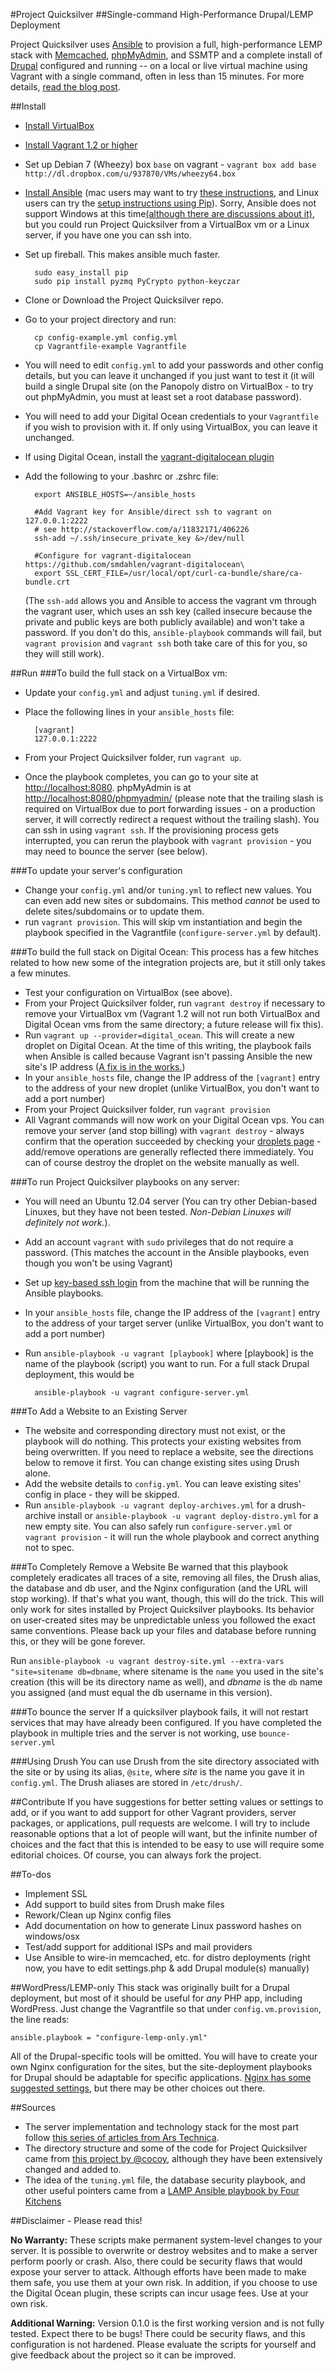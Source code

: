 #Project Quicksilver
##Single-command High-Performance Drupal/LEMP Deployment

Project Quicksilver uses [Ansible](http://ansible.cc/) to provision a full, high-performance LEMP stack with [Memcached](http://www.memcached.org/), [phpMyAdmin](http://www.phpmyadmin.net/home_page/index.php), and SSMTP and a complete install of [Drupal](https://drupal.org/home) configured and running -- on a local or live virtual machine using Vagrant with a single command, often in less than 15 minutes. For more details, [read the blog post](http://robertdickert.com/blog/2013/06/03/announcing-project-quicksilver/).

##Install
* [Install VirtualBox](https://www.virtualbox.org/wiki/Downloads)
* [Install Vagrant 1.2 or higher](http://downloads.vagrantup.com/)
* Set up Debian 7 (Wheezy) box `base` on vagrant - `vagrant box add base http://dl.dropbox.com/u/937870/VMs/wheezy64.box`
* [Install Ansible](http://ansible.cc/docs/gettingstarted.html) (mac users may want to try [these instructions](https://weluse.de/blog/installing-ansible-on-os-x.html), and Linux users can try the [setup instructions using Pip](http://ansible.cc/docs/gettingstarted.html#via-pip)). Sorry, Ansible does not support Windows at this time[(although there are discussions about it)](https://groups.google.com/forum/#!topic/ansible-project/17YZIgArn2g), but you could run Project Quicksilver from a VirtualBox vm or a Linux server, if you have one you can ssh into.
* Set up fireball. This makes ansible much faster.

        sudo easy_install pip    
        sudo pip install pyzmq PyCrypto python-keyczar 

* Clone or Download the Project Quicksilver repo. 
* Go to your project directory and run:

        cp config-example.yml config.yml
        cp Vagrantfile-example Vagrantfile

* You will need to edit `config.yml` to add your passwords and other config details, but you can leave it unchanged if you just want to test it (it will build a single Drupal site (on the Panopoly distro on VirtualBox - to try out phpMyAdmin, you must at least set a root database password). 
* You will need to add your Digital Ocean credentials to your `Vagrantfile` if you wish to provision with it. If only using VirtualBox, you can leave it unchanged.
* If using Digital Ocean, install the [vagrant-digitalocean plugin](https://github.com/smdahlen/vagrant-digitalocean)

* Add the following to your .bashrc or .zshrc file:

        export ANSIBLE_HOSTS=~/ansible_hosts

        #Add Vagrant key for Ansible/direct ssh to vagrant on 127.0.0.1:2222
        # see http://stackoverflow.com/a/11832171/406226
        ssh-add ~/.ssh/insecure_private_key &>/dev/null

        #Configure for vagrant-digitalocean  https://github.com/smdahlen/vagrant-digitalocean\
        export SSL_CERT_FILE=/usr/local/opt/curl-ca-bundle/share/ca-bundle.crt

    (The `ssh-add` allows you and Ansible to access the vagrant vm through the vagrant user, which uses an ssh key (called insecure because the private and public keys are both publicly available) and won't take a password. If you don't do this, `ansible-playbook` commands will fail, but `vagrant provision` and `vagrant ssh` both take care of this for you, so they will still work).

##Run
###To build the full stack on a VirtualBox vm:
* Update your `config.yml` and adjust `tuning.yml` if desired.
* Place the following lines in your `ansible_hosts` file:

        [vagrant]
        127.0.0.1:2222
* From your Project Quicksilver folder, run `vagrant up`. 
* Once the playbook completes, you can go to your site at [http://localhost:8080](http://localhost:8080). phpMyAdmin is at [http://localhost:8080/phpmyadmin/](http://localhost:8080/phpmyadmin/) (please note that the trailing slash is required on VirtualBox due to port forwarding issues - on a production server, it will correctly redirect a request without the trailing slash). You can ssh in using `vagrant ssh`. If the provisioning process gets interrupted, you can rerun the playbook with `vagrant provision` - you may need to bounce the server (see below).

###To update your server's configuration

* Change your `config.yml` and/or `tuning.yml` to reflect new values. You can even add new sites or subdomains. This method *cannot* be used to delete sites/subdomains or to update them.
* run `vagrant provision`. This will skip vm instantiation and begin the playbook specified in the Vagrantfile (`configure-server.yml` by default).

###To build the full stack on Digital Ocean:
This process has a few hitches related to how new some of the integration projects are, but it still only takes a few minutes.

* Test your configuration on VirtualBox (see above). 
* From your Project Quicksilver folder, run `vagrant destroy` if necessary to remove your VirtualBox vm (Vagrant 1.2 will not run both VirtualBox and Digital Ocean vms from the same directory; a future release will fix this). 
* Run `vagrant up --provider=digital_ocean`. This will create a new droplet on Digital Ocean. At the time of this writing, the playbook fails when Ansible is called because Vagrant isn't passing Ansible the new site's IP address ([A fix is in the works.](https://github.com/mitchellh/vagrant/issues/1664))  
* In your `ansible_hosts` file, change the IP address of the `[vagrant]` entry to the address of your new droplet (unlike VirtualBox, you don't want to add a port number)
* From your Project Quicksilver folder, run `vagrant provision`
* All Vagrant commands will now work on your Digital Ocean vps. You can remove your server (and stop billing) with `vagrant destroy` - always confirm that the operation succeeded by checking your [droplets page](https://www.digitalocean.com/droplets) - add/remove operations are generally reflected there immediately. You can of course destroy the droplet on the website manually as well.

###To run Project Quicksilver playbooks on any server:
* You will need an Ubuntu 12.04 server (You can try other Debian-based Linuxes, but they have not been tested. *Non-Debian Linuxes will definitely not work.*).
* Add an account `vagrant` with `sudo` privileges that do not require a password. (This matches the account in the Ansible playbooks, even though you won't be using Vagrant)
* Set up [key-based ssh login](https://help.ubuntu.com/community/SSH/OpenSSH/Keys) from the machine that will be running the Ansible playbooks. 
* In your `ansible_hosts` file, change the IP address of the `[vagrant]` entry to the address of your target server (unlike VirtualBox, you don't want to add a port number)
* Run `ansible-playbook -u vagrant [playbook]` where [playbook] is the name of the playbook (script) you want to run. For a full stack Drupal deployment, this would be

        ansible-playbook -u vagrant configure-server.yml

###To Add a Website to an Existing Server
* The website and corresponding directory must not exist, or the playbook will do nothing. This protects your existing websites from being overwritten. If you need to replace a website, see the directions below to remove it first. You can change existing sites using Drush alone.
* Add the website details to `config.yml`. You can leave existing sites' config in place - they will be skipped.
* Run `ansible-playbook -u vagrant deploy-archives.yml` for a drush-archive install or `ansible-playbook -u vagrant deploy-distro.yml` for a new empty site. You can also safely run `configure-server.yml` or `vagrant provision` - it will run the whole playbook and correct anything not to spec.

###To Completely Remove a Website
Be warned that this playbook completely eradicates all traces of a site, removing all files, the Drush alias, the database and db user, and the Nginx configuration (and the URL will stop working). If that's what you want, though, this will do the trick. This will only work for sites installed by Project Quicksilver playbooks. Its behavior on user-created sites may be unpredictable unless you followed the exact same conventions. Please back up your files and database before running this, or they will be gone forever.

Run `ansible-playbook -u vagrant destroy-site.yml --extra-vars "site=sitename db=dbname`, where sitename is the `name` you used in the site's creation (this will be its directory name as well), and *dbname* is the `db` name you assigned (and must equal the db username in this version).

###To bounce the server
If a quicksilver playbook fails, it will not restart services that may have already been configured. If you have completed the playbook in multiple tries and the server is not working, use `bounce-server.yml` 

###Using Drush
You can use Drush from the site directory associated with the site or by using its alias, `@site`, where *site* is the name you gave it in `config.yml`. The Drush aliases are stored in `/etc/drush/`.

##Contribute
If you have suggestions for better setting values or settings to add, or if you want to add support for other Vagrant providers, server packages, or applications, pull requests are welcome. I will try to include reasonable options that a lot of people will want, but the infinite number of choices and the fact that this is intended to be easy to use will require some editorial choices. Of course, you can always fork the project.

##To-dos
* Implement SSL
* Add support to build sites from Drush make files
* Rework/Clean up Nginx config files
* Add documentation on how to generate Linux password hashes on windows/osx 
* Test/add support for additional ISPs and mail providers
* Use Ansible to wire-in memcached, etc. for distro deployments (right now, you have to edit settings.php & add Drupal module(s) manually)

##WordPress/LEMP-only
This stack was originally built for a Drupal deployment, but most of it should be useful for *any* PHP app, including WordPress. Just change the Vagrantfile so that under `config.vm.provision`, the line reads:

    ansible.playbook = "configure-lemp-only.yml"

All of the Drupal-specific tools will be omitted. You will have to create your own Nginx configuration for the sites, but the site-deployment playbooks for Drupal should be adaptable for specific applications. [Nginx has some suggested settings](http://wiki.nginx.org/WordPress), but there may be other choices out there.

##Sources
* The server implementation and technology stack for the most part follow [this series of articles from Ars Technica](http://arstechnica.com/series/web-served/).
* The directory structure and some of the code for Project Quicksilver came from [this project by @cocoy](https://github.com/cocoy/ansible-playbooks), although they have been extensively changed and added to.
* The idea of the `tuning.yml` file, the database security playbook,  and other useful pointers came from a [LAMP Ansible playbook by Four Kitchens](https://github.com/fourkitchens/server-playbooks)

##Disclaimer - Please read this!

**No Warranty:** These scripts make permanent system-level changes to your server. It is possible to overwrite or destroy websites and to make a server perform poorly or crash. Also, there could be security flaws that would expose your server to attack. Although efforts have been made to make them safe, you use them at your own risk. In addition, if you choose to use the Digital Ocean plugin, these scripts can incur usage fees. Use at your own risk.

**Additional Warning:** Version 0.1.0 is the first working version and is not fully tested. Expect there to be bugs! There could be security flaws, and this configuration is not hardened. Please evaluate the scripts for yourself and give feedback about the project so it can be improved.
